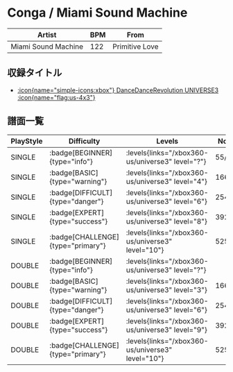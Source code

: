 # Conga / Miami Sound Machine

|Artist|BPM|From|
|------|---|----|
|Miami Sound Machine|122|Primitive Love|

## 収録タイトル

- [:icon{name="simple-icons:xbox"} DanceDanceRevolution UNIVERSE3 :icon{name="flag:us-4x3"}](/xbox360-us/universe3)

## 譜面一覧

|PlayStyle|Difficulty|Levels|Notes|Movie|
|---------|----------|------|-----|-----|
|SINGLE| :badge[BEGINNER]{type="info"}| :levels{links="/xbox360-us/universe3" level="?"}|55/0||
|SINGLE| :badge[BASIC]{type="warning"}| :levels{links="/xbox360-us/universe3" level="4"}|166/7||
|SINGLE| :badge[DIFFICULT]{type="danger"}| :levels{links="/xbox360-us/universe3" level="6"}|254/0||
|SINGLE| :badge[EXPERT]{type="success"}| :levels{links="/xbox360-us/universe3" level="8"}|392/16||
|SINGLE| :badge[CHALLENGE]{type="primary"}| :levels{links="/xbox360-us/universe3" level="10"}|525/18||
|DOUBLE| :badge[BEGINNER]{type="info"}| :levels{links="/xbox360-us/universe3" level="?"}|||
|DOUBLE| :badge[BASIC]{type="warning"}| :levels{links="/xbox360-us/universe3" level="3"}|166/7||
|DOUBLE| :badge[DIFFICULT]{type="danger"}| :levels{links="/xbox360-us/universe3" level="6"}|254/2||
|DOUBLE| :badge[EXPERT]{type="success"}| :levels{links="/xbox360-us/universe3" level="9"}|392/17||
|DOUBLE| :badge[CHALLENGE]{type="primary"}| :levels{links="/xbox360-us/universe3" level="10"}|525/21||

